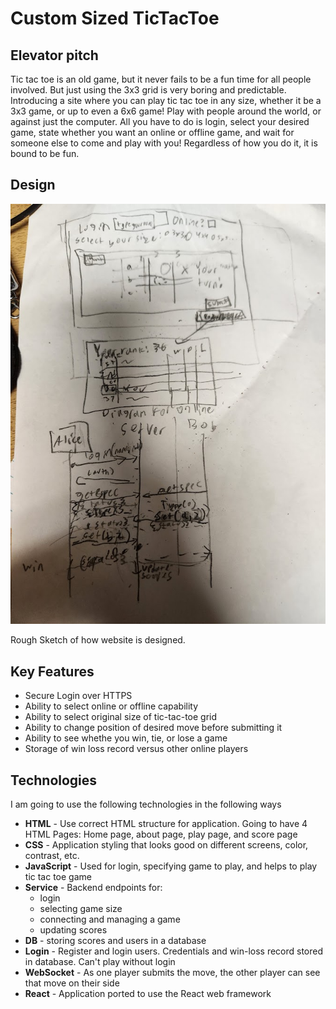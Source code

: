 # Custom Sized TicTacToe
## Elevator pitch
Tic tac toe is an old game, but it never fails to be a fun time for all people involved. But just using the 3x3 grid is very boring and predictable. Introducing a site where you can play tic tac toe in any size, whether it be a 3x3 game, or up to even a 6x6 game! Play with people around the world, or against just the computer. All you have to do is login, select your desired game, state whether you want an online or offline game, and wait for someone else to come and play with you! Regardless of how you do it, it is bound to be fun.
## Design
![Photo of a rough sketch of the design of the tic tac toe site, in 3 parts. First parts shows how the sit looks playing tic tac toe, second is design of leaderboards sites, and thirds is backend call code for how two people would interact with site](./TicTacToeSpecification.jpg)

Rough Sketch of how website is designed.
## Key Features
* Secure Login over HTTPS
* Ability to select online or offline capability
* Ability to select original size of tic-tac-toe grid
* Ability to change position of desired move before submitting it
* Ability to see whethe you win, tie, or lose a game
* Storage of win loss record versus other online players

## Technologies
I am going to use the following technologies in the following ways
* **HTML** - Use correct HTML structure for application. Going to have 4 HTML Pages: Home page, about page, play page, and score page
* **CSS** - Application styling that looks good on different screens, color, contrast, etc.
* **JavaScript** - Used for login, specifying game to play, and helps to play tic tac toe game
* **Service** - Backend endpoints for:
  - login
  - selecting game size
  - connecting and managing a game
  - updating scores
* **DB** - storing scores and users in a database
* **Login** - Register and login users. Credentials and win-loss record stored in database. Can't play without login
* **WebSocket** - As one player submits the move, the other player can see that move on their side
* **React** - Application ported to use the React web framework
